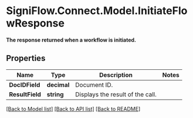 # SigniFlow.Connect.Model.InitiateFlowResponse
#### The response returned when a workflow is initiated.

## Properties

Name | Type | Description | Notes
------------ | ------------- | ------------- | -------------
**DocIDField** | **decimal** | Document ID. | 
**ResultField** | **string** | Displays the result of the call. | 

[[Back to Model list]](../README.md#documentation-for-models) [[Back to API list]](../README.md#documentation-for-api-endpoints) [[Back to README]](../README.md)

